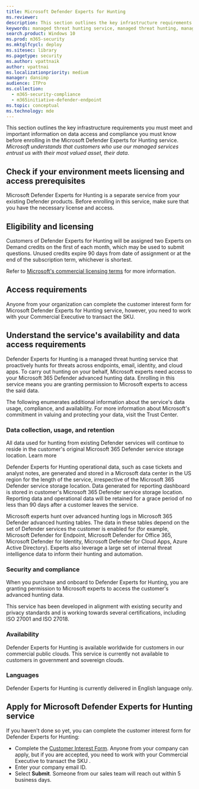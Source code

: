 ```yaml
---
title: Microsoft Defender Experts for Hunting
ms.reviewer:
description: This section outlines the key infrastructure requirements you must meet and important information on data access and compliance
keywords: managed threat hunting service, managed threat hunting, managed detection and response (MDR) service, MTE, Microsoft Threat Experts, MTE-TAN, targeted attack notification, Targeted Attack Notification, Microsoft Defender Experts for hunting, threat hunting and analysis.
search.product: Windows 10
ms.prod: m365-security
ms.mktglfcycl: deploy
ms.sitesec: library
ms.pagetype: security
ms.author: vpattnaik
author: vpattnai
ms.localizationpriority: medium
manager: dansimp
audience: ITPro
ms.collection:
  - m365-security-compliance
  - m365initiative-defender-endpoint
ms.topic: conceptual
ms.technology: mde
---
```


This section outlines the key infrastructure requirements you must meet and important information on data access and compliance you must know before enrolling in the Microsoft Defender Experts for Hunting service. _Microsoft understands that customers who use our managed services entrust us with their most valued asset, their data_.

## Check if your environment meets licensing and access prerequisites

Microsoft Defender Experts for Hunting is a separate service from your existing Defender products. Before enrolling in this service, make sure that you have the necessary license and access. 

## Eligibility and licensing

Customers of Defender Experts for Hunting will be assigned two Experts on Demand credits on the first of each month, which may be used to submit questions. Unused credits expire 90 days from date of assignment or at the end of the subscription term, whichever is shortest. 

Refer to [Microsoft's commercial licensing terms](https://www.microsoft.com/licensing/terms/productoffering/Microsoft365/MCA) for more information.

## Access requirements

Anyone from your organization can complete the customer interest form for Microsoft Defender Experts for Hunting service, however, you need to work with your Commercial Executive to transact the SKU.

## Understand the service's availability and data access requirements

Defender Experts for Hunting is a managed threat hunting service that proactively hunts for threats across endpoints, email, identity, and cloud apps. To carry out hunting on your behalf, Microsoft experts need access to your Microsoft 365 Defender advanced hunting data. Enrolling in this service means you are granting permission to Microsoft experts to access the said data.

The following enumerates additional information about the service's data usage, compliance, and availability. For more information about Microsoft's commitment in valuing and protecting your data, visit the Trust Center.

### Data collection, usage, and retention 

All data used for hunting from existing Defender services will continue to reside in the customer's original Microsoft 365 Defender service storage location. Learn more 

Defender Experts for Hunting operational data, such as case tickets and analyst notes, are generated and stored in a Microsoft data center in the US region for the length of the service, irrespective of the Microsoft 365 Defender service storage location. Data generated for reporting dashboard is stored in customer's Microsoft 365 Defender service storage location. Reporting data and operational data will be retained for a grace period of no less than 90 days after a customer leaves the service.  

Microsoft experts hunt over advanced hunting logs in Microsoft 365 Defender advanced hunting tables. The data in these tables depend on the set of Defender services the customer is enabled for (for example, Microsoft Defender for Endpoint, Microsoft Defender for Office 365, Microsoft Defender for Identity, Microsoft Defender for Cloud Apps, Azure Active Directory). Experts also leverage a large set of internal threat intelligence data to inform their hunting and automation. 

### Security and compliance

When you purchase and onboard to Defender Experts for Hunting, you are granting permission to Microsoft experts to access the customer's advanced hunting data.

This service has been developed in alignment with existing security and privacy standards and is working towards several certifications, including ISO 27001 and ISO 27018. 

### Availability

Defender Experts for Hunting is available worldwide for customers in our commercial public clouds. This service is currently not available to customers in government and sovereign clouds. 

### Languages 

Defender Experts for Hunting is currently delivered in English language only.

## Apply for Microsoft Defender Experts for Hunting service

If you haven't done so yet, you can complete the customer interest form for Defender Experts for Hunting:

- Complete the [Customer Interest Form](https://customervoice.microsoft.com/Pages/ResponsePage.aspx?id=v4j5cvGGr0GRqy180BHbR_xMkpZdsClLjYwQYYo1uONURTgyU0EzQUQyUjFFVEtIVFozT1ZUUlZDTyQlQCN0PWcu). Anyone from your company can apply, but if you are accepted, you need to work with your Commercial Executive to transact the SKU .
- Enter your company email ID.
- Select **Submit**. Someone from our sales team will reach out within 5 business days.
